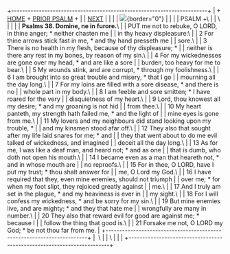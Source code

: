 +-----------------------------------------------------------------------+
| \+ [HOME](../index.html) + [PRIOR PSALM](Ps37.html) +                 |
| [NEXT](Ps39.html)                                                     |
|                                                                       |
| ![](http://stats.superstats.com/b/ss/DAVIDMCMANNES/1){border="0"}     |
|                                                                       |
| PSALM +\                                                              |
| \                                                                     |
|                                                                       |
| **Psalms 38. Domine, ne in furore.**\                                 |
| PUT me not to rebuke, O LORD, in thine anger; \* neither chasten me   |
| in thy heavy displeasure:\                                            |
| 2 For thine arrows stick fast in me, \* and thy hand presseth me      |
| sore.\                                                                |
| 3 There is no health in my flesh, because of thy displeasure; \*      |
| neither is there any rest in my bones, by reason of my sin.\          |
| 4 For my wickednesses are gone over my head, \* and are like a sore   |
| burden, too heavy for me to bear.\                                    |
| 5 My wounds stink, and are corrupt, \* through my foolishness.\       |
| 6 I am brought into so great trouble and misery, \* that I go         |
| mourning all the day long.\                                           |
| 7 For my loins are filled with a sore disease, \* and there is no     |
| whole part in my body.\                                               |
| 8 I am feeble and sore smitten; \* I have roared for the very         |
| disquietness of my heart.\                                            |
| 9 Lord, thou knowest all my desire; \* and my groaning is not hid     |
| from thee.\                                                           |
| 10 My heart panteth, my strength hath failed me, \* and the light of  |
| mine eyes is gone from me.\                                           |
| 11 My lovers and my neighbours did stand looking upon my trouble, \*  |
| and my kinsmen stood afar off.\                                       |
| 12 They also that sought after my life laid snares for me; \* and     |
| they that went about to do me evil talked of wickedness, and imagined |
| deceit all the day long.\                                             |
| 13 As for me, I was like a deaf man, and heard not; \* and as one     |
| that is dumb, who doth not open his mouth.\                           |
| 14 I became even as a man that heareth not, \* and in whose mouth are |
| no reproofs.\                                                         |
| 15 For in thee, O LORD, have I put my trust; \* thou shalt answer for |
| me, O Lord my God.\                                                   |
| 16 I have required that they, even mine enemies, should not triumph   |
| over me; \* for when my foot slipt, they rejoiced greatly against     |
| me.\                                                                  |
| 17 And I truly am set in the plague, \* and my heaviness is ever in   |
| my sight.\                                                            |
| 18 For I will confess my wickedness, \* and be sorry for my sin.\     |
| 19 But mine enemies live, and are mighty; \* and they that hate me    |
| wrongfully are many in number.\                                       |
| 20 They also that reward evil for good are against me; \* because I   |
| follow the thing that good is.\                                       |
| 21 Forsake me not, O LORD my God; \* be not thou far from me.         |
+-----------------------------------------------------------------------+
|  \                                                                    |
| \                                                                     |
| [](http://www.episcopalnet.org/DBS/DOR.html)                          |
+-----------------------------------------------------------------------+
